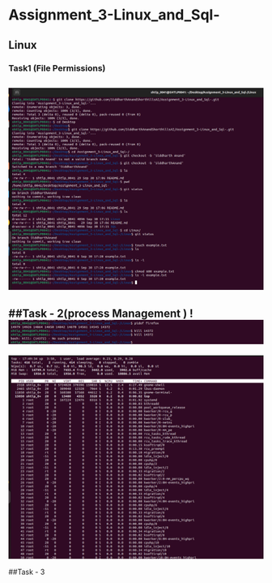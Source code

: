 # Assignment_3-Linux_and_Sql-
## Linux 
### Task1 (File Permissions)
![!\[alt text\]](Linux/screenshots/Task-1.png)
---
##Task - 2(process Management )
!![alt text](Linux/screenshots/Task2pic1.png)
---
![alt text](Linux/screenshots/Task2pic2.png)

##Task - 3 